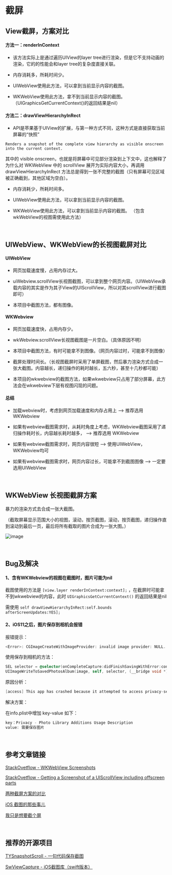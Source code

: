 # 截屏


## View截屏，方案对比

#### 方法一：renderInContext

- 该方法实际上是通过遍历UIView的layer tree进行渲染，但是它不支持动画的渲染，它的的性能会和layer tree的复杂度直接关联。

- 内存消耗多，所耗时间少。

- UIWebView使用此方法，可以拿到当前显示内容的截图。

- WKWebView使用此方法，拿不到当前显示内容的截图。（UIGraphicsGetCurrentContext()的返回结果是nil）

#### 方法二：drawViewHierarchyInRect

- API是苹果基于UIView的扩展，与第一种方式不同，这种方式是直接获取当前屏幕的“快照”
```
Renders a snapshot of the complete view hierarchy as visible onscreen into the current context.
```
其中的 visible onscreen，也就是将屏幕中可见部分渲染到上下文中，这也解释了为什么对 WKWebView 中的 scrollView 展开为实际内容大小，再调用 drawViewHierarchyInRect 方法总是得到一张不完整的截图（只有屏幕可见区域被正确截到，其他区域为空白）。

- 内存消耗少，所耗时间多。

- UIWebView使用此方法，可以拿到当前显示内容的截图。

- WKWebView使用此方法，可以拿到当前显示内容的截图。 （包含wkWebView的视图需使用此方法）

<br>



## UIWebView、WKWebView的长视图截屏对比

#### UIWebView

- 网页加载速度慢，占用内存过大。

- uiWebview.scrollView长视图截图，可以拿到整个网页内容。（UIWebView承载内容的其实是作为其子View的UIScrollView，所以对其scrollView进行截图即可）

- 本项目中截图方法，都有图像。

#### WKWebview

- 网页加载速度快，占用内存少。

- wkWebview.scrollView长视图截图是一片空白。（具体原因不明）

- 本项目中截图方法，有时可能拿不到图像。（网页内容过时，可能拿不到图像）

- 截屏处理时间长。（长视图截屏时采用了单屏截图，然后暴力渲染方式合成一张大截图。内容越长，递归操作的耗时越长，五六秒，甚至十几秒都可能）

- 本项目的wkwebview的截图方法，如果wkwebview只占用了部分屏幕，此方法会在wkwebview下层有视图闪现的问题。

#### 总结

- 加载webview时，考虑到网页加载速度和内存占用上 —> 推荐选用 WKWebview

- 如果有webview截图需求时，从耗时角度上考虑，WKWebview截图采用了递归操作耗时长，内容越长耗时越多， —> 推荐选用 WKWebview

- 如果有webview截图需求时，网页内容很短 —> 使用UIWebView，WKWebview均可

- 如果有webview截图需求时，网页内容过长，可能拿不到截图图像 —> 一定要选用UIWebView

<br>



## WKWebView 长视图截屏方案

暴力的渲染方式去合成一张大截图。

（截取屏幕显示范围大小的视图，滚动，按页截图，滚动，按页截图，递归操作直到滚动到最后一页，最后将所有截取的图片合成为一张大图。）

![image](http://blog.startry.com/img/blog_swvc_wkwebview.png)

<br>



## Bug及解决

#### 1、含有WKWebview的视图在截图时，图片可能为nil

截图使用的方法是 ` [view.layer renderInContext:context]; ` ，在截屏时可能拿不到wkwebview的内容，此时 `UIGraphicsGetCurrentContext()` 的返回结果是nil

需使用 ` self drawViewHierarchyInRect:self.bounds afterScreenUpdates:YES]; `


#### 2、iOS11之后，图片保存到相机会报错

报错提示：

```objective-c
<Error>: CGImageCreateWithImageProvider: invalid image provider: NULL.
```
使用保存到相机的方法：

```objective-c
SEL selector = @selector(onCompleteCapture:didFinishSavingWithError:contextInfo:);
UIImageWriteToSavedPhotosAlbum(image, self, selector, (__bridge void *)self);
```

原因分析：

```objective-c
[access] This app has crashed because it attempted to access privacy-sensitive data without a usage description.  The app's Info.plist must contain an NSPhotoLibraryAddUsageDescription key with a string value explaining to the user how the app uses this data.
```

解决方案：

在info.plist中增加 key-value 如下：

```objective-c
key：Privacy - Photo Library Additions Usage Description
value: 需要保存图片
```
<br>



## 参考文章链接

[StackOvetflow - WKWebView Screenshots](https://stackoverflow.com/questions/24727499/wkwebview-screenshots)

[StackOvetflow - Getting a Screenshot of a UIScrollView including offscreen parts](https://stackoverflow.com/questions/3539717/getting-a-screenshot-of-a-uiscrollview-including-offscreen-parts)

[两种截屏方案的对比](https://blog.csdn.net/lizitao/article/details/74857890)

[iOS 截图的那些事儿](https://www.jianshu.com/p/3327ffeb7fa5)

[我只是想要截个屏](http://blog.startry.com/2016/02/24/Screenshots-With-SwViewCapture/)

<br>



## 推荐的开源项目

[TYSnapshotScroll - 一句代码保存截图]( https://github.com/TonyReet/TYSnapshotScroll)

[SwViewCapture - iOS截图库（swift版本） ](https://github.com/startry/SwViewCapture)

